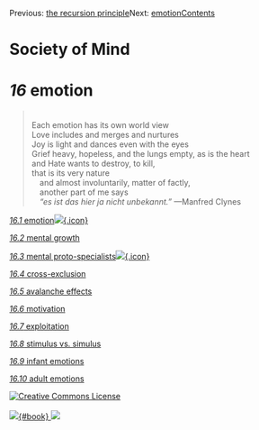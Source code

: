 <div class="chapnav">

<span class="prev">Previous: [the recursion
principle](./som-15.11.html)</span><span class="next">Next:
[emotion](./som-16.1.html)</span><span
class="contents">[Contents](index.html)</span>
<div class="titlebar">

Society of Mind
===============

</div>

</div>

*16* emotion
============

> \
> Each emotion has its own world view\
> Love includes and merges and nurtures\
> Joy is light and dances even with the eyes\
> Grief heavy, hopeless, and the lungs empty, as is the heart\
> and Hate wants to destroy, to kill,\
> that is its very nature\
>  and almost involuntarily, matter of factly,\
>  another part of me says\
>  *“es ist das hier ja nicht unbekannt.”* —Manfred Clynes

[*16.1* emotion![](./images/video.png){.icon}](som-16.1.html)

[*16.2* mental growth](som-16.2.html)

[*16.3* mental
proto-specialists![](./images/video.png){.icon}](som-16.3.html)

[*16.4* cross-exclusion](som-16.4.html)

[*16.5* avalanche effects](som-16.5.html)

[*16.6* motivation](som-16.6.html)

[*16.7* exploitation](som-16.7.html)

[*16.8* stimulus vs. simulus](som-16.8.html)

[*16.9* infant emotions](som-16.9.html)

[*16.10* adult emotions](som-16.10.html)

<div class="footer">

[![Creative Commons
License](http://i.creativecommons.org/l/by-nc-sa/3.0/80x15.png)](http://creativecommons.org/licenses/by-nc-sa/3.0/deed.en_US)\
\
[![](./images/som_book.jpeg){#book}
![](./images/a_logo_17.gif)](http://www.amazon.com/gp/product/0671657135?ie=UTF8&camp=1789&creativeASIN=0671657135&linkCode=xm2&tag=marvinminsky)

</div>
